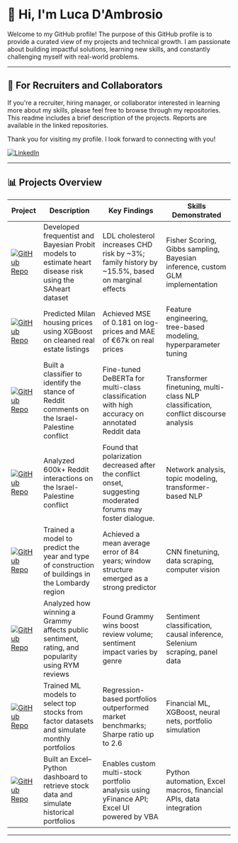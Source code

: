 # 👋 Hi, I'm Luca D'Ambrosio

Welcome to my GitHub profile!  The purpose of this GitHub profile is to provide a curated view of my projects and technical growth. 
I am passionate about building impactful solutions, learning new skills, and constantly challenging myself with real-world problems.

---

## 👀 For Recruiters and Collaborators

If you're a recruiter, hiring manager, or collaborator interested in learning more about my skills, please feel free to browse through my repositories. This readme includes a brief description of the projects. Reports are available in the linked repositories.

Thank you for visiting my profile. I look forward to connecting with you!

[![LinkedIn](https://img.shields.io/badge/LinkedIn-Profile-blue)](https://www.linkedin.com/in/luca-dambrosio-worklife)

---

## 📊 Projects Overview

| Project | Description | Key Findings | Skills Demonstrated |
|---------|-------------|--------------|----------------------|
| [![GitHub Repo](https://img.shields.io/badge/GitHub-Repo-black?logo=github)](https://github.com/luca-dambrosio/probit-heart-disease-analysis) | Developed frequentist and Bayesian Probit models to estimate heart disease risk using the SAheart dataset | LDL cholesterol increases CHD risk by ~3%; family history by ~15.5%, based on marginal effects | Fisher Scoring, Gibbs sampling, Bayesian inference, custom GLM implementation |
| [![GitHub Repo](https://img.shields.io/badge/GitHub-Repo-black?logo=github)](https://github.com/luca-dambrosio/milan-house-price-xgboost) | Predicted Milan housing prices using XGBoost on cleaned real estate listings | Achieved MSE of 0.181 on log-prices and MAE of €67k on real prices | Feature engineering, tree-based modeling, hyperparameter tuning |
| [![GitHub Repo](https://img.shields.io/badge/GitHub-Repo-black?logo=github)](https://github.com/luca-dambrosio/Israel_palestine_NLP_classifier) | Built a classifier to identify the stance of Reddit comments on the Israel-Palestine conflict | Fine-tuned DeBERTa for multi-class classification with high accuracy on annotated Reddit data | Transformer finetuning, multi-class NLP classification, conflict discourse analysis |
| [![GitHub Repo](https://img.shields.io/badge/GitHub-Repo-black?logo=github)](https://github.com/luca-dambrosio/network_analysis_israel_palestine) | Analyzed 600k+ Reddit interactions on the Israel-Palestine conflict | Found that polarization decreased after the conflict onset, suggesting moderated forums may foster dialogue. | Network analysis, topic modeling, transformer-based NLP |
| [![GitHub Repo](https://img.shields.io/badge/GitHub-Repo-black?logo=github)](https://github.com/luca-dambrosio/building-age-prediction-lombardy) | Trained a model to predict the year and type of construction of buildings in the Lombardy region | Achieved a mean average error of 84 years; window structure emerged as a strong predictor | CNN finetuning, data scraping, computer vision |
| [![GitHub Repo](https://img.shields.io/badge/GitHub-Repo-black?logo=github)](https://github.com/luca-dambrosio/grammy-impact-review-analysis) | Analyzed how winning a Grammy affects public sentiment, rating, and popularity using RYM reviews | Found Grammy wins boost review volume; sentiment impact varies by genre | Sentiment classification, causal inference, Selenium scraping, panel data |
| [![GitHub Repo](https://img.shields.io/badge/GitHub-Repo-black?logo=github)](https://github.com/luca-dambrosio/asset-selection-ml-predictive-portfolios) | Trained ML models to select top stocks from factor datasets and simulate monthly portfolios | Regression-based portfolios outperformed market benchmarks; Sharpe ratio up to 2.6 | Financial ML, XGBoost, neural nets, portfolio simulation |
| [![GitHub Repo](https://img.shields.io/badge/GitHub-Repo-black?logo=github)](https://github.com/luca-dambrosio/excel-python-finance-dashboard) | Built an Excel–Python dashboard to retrieve stock data and simulate historical portfolios | Enables custom multi-stock portfolio analysis using yFinance API; Excel UI powered by VBA | Python automation, Excel macros, financial APIs, data integration |


---
